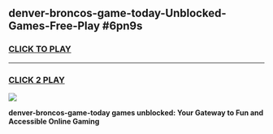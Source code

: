 
## denver-broncos-game-today-Unblocked-Games-Free-Play #6pn9s
<h3>
<a href="https://us.freeplayer.one?title=denver-broncos-game-today&ref=9M">CLICK TO PLAY</a></h3>
<hr>

<h3>
<a href="https://us.freeplayer.one?title=denver-broncos-game-today&ref=9M">CLICK 2 PLAY</a>
  
</h3>

<a href="https://us.freeplayer.one?title=denver-broncos-game-today&ref=9M"><img src="https://clearcache.store/games.png"></a>


**denver-broncos-game-today games unblocked: Your Gateway to Fun and Accessible Online Gaming**
